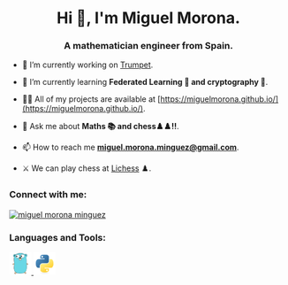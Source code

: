 <h1 align="center">Hi 👋, I'm Miguel Morona.</h1>
<h3 align="center">A mathematician engineer from Spain.</h3>

- 🔭 I’m currently working on [Trumpet](https://trumpetproject.eu/).

- 🌱 I’m currently learning **Federated Learning 🧠 and cryptography 🔐**.

- 👨‍💻 All of my projects are available at [https://miguelmorona.github.io/](https://miguelmorona.github.io/).

- 💬 Ask me about **Maths 📚 and chess♟️♟️!!**.

- 📫 How to reach me **miguel.morona.minguez@gmail.com**.

- ⚔️ We can play chess at [Lichess](https://lichess.org/@/Usuario_139) ♟️.

<h3 align="left">Connect with me:</h3>
<p align="left">
<a href="https://linkedin.com/in/miguel-morona-mínguez-740418233/" target="blank"><img align="center" src="https://raw.githubusercontent.com/rahuldkjain/github-profile-readme-generator/master/src/images/icons/Social/linked-in-alt.svg" alt="miguel morona minguez" height="30" width="40" /></a>
</p>

<h3 align="left">Languages and Tools:</h3>
<p align="left"> <a href="https://golang.org" target="_blank" rel="noreferrer"> <img src="https://raw.githubusercontent.com/devicons/devicon/master/icons/go/go-original.svg" alt="go" width="40" height="40"/> </a> <a href="https://www.python.org" target="_blank" rel="noreferrer"> <img src="https://raw.githubusercontent.com/devicons/devicon/master/icons/python/python-original.svg" alt="python" width="40" height="40"/> </a> </p>
